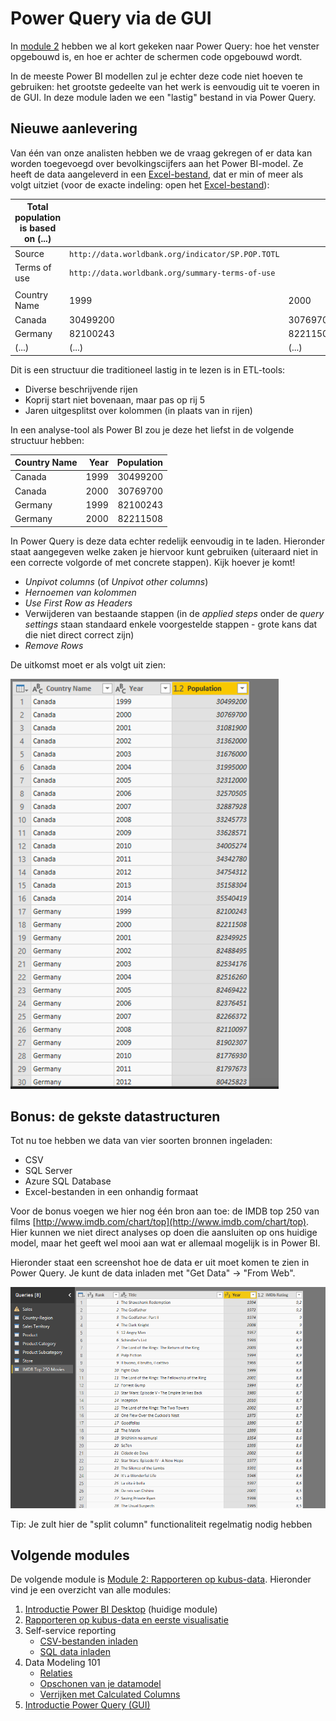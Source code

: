 # Power Query via de GUI

In [module 2](02-csv-inladen.md) hebben we al kort gekeken naar Power Query: hoe het venster opgebouwd is, en hoe er achter de schermen code opgebouwd wordt.

In de meeste Power BI modellen zul je echter deze code niet hoeven te gebruiken: het grootste gedeelte van het werk is eenvoudig uit te voeren in de GUI. In deze module laden we een "lastig" bestand in via Power Query.

## Nieuwe aanlevering

Van één van onze analisten hebben we de vraag gekregen of er data kan worden toegevoegd over bevolkingscijfers aan het Power BI-model. Ze heeft de data aangeleverd in een [Excel-bestand](excel-aanlevering/pop-by-year.xlsx), dat er min of meer als volgt uitziet (voor de exacte indeling: open het [Excel-bestand](excel-aanlevering/pop-by-year.xlsx)):

| Total population is based on (...) |  |  |  |
| --- | --- | --- | --- |
| Source | `http://data.worldbank.org/indicator/SP.POP.TOTL` |  |  |
| Terms of use | `http://data.worldbank.org/summary-terms-of-use` |  |  |
|  |  |  |  |
| Country Name | 1999 | 2000 | (...) |
| Canada | 30499200 | 30769700 | (...) |
| Germany | 82100243 | 82211508 | (...) |
| (...) | (...) | (...) | (...) |

Dit is een structuur die traditioneel lastig in te lezen is in ETL-tools:

* Diverse beschrijvende rijen
* Koprij start niet bovenaan, maar pas op rij 5
* Jaren uitgesplitst over kolommen (in plaats van in rijen)

In een analyse-tool als Power BI zou je deze het liefst in de volgende structuur hebben:

| Country Name | Year | Population |
| --- | --: | --: |
| Canada | 1999 | 30499200 |
| Canada | 2000 | 30769700 |
| Germany | 1999 | 82100243 |
| Germany | 2000 | 82211508 |

In Power Query is deze data echter redelijk eenvoudig in te laden. Hieronder staat aangegeven welke zaken je hiervoor kunt gebruiken (uiteraard niet in een correcte volgorde of met concrete stappen). Kijk hoever je komt!

* *Unpivot columns* (of *Unpivot other columns*)
* *Hernoemen van kolommen*
* *Use First Row as Headers*
* Verwijderen van bestaande stappen (in de *applied steps* onder de *query settings* staan standaard enkele voorgestelde stappen - grote kans dat die niet direct correct zijn)
* *Remove Rows*

De uitkomst moet er als volgt uit zien:

![Uitkomst van Power Query GUI oefening](img/uitkomst-powerquery.png)

## Bonus: de gekste datastructuren

Tot nu toe hebben we data van vier soorten bronnen ingeladen:

* CSV
* SQL Server
* Azure SQL Database
* Excel-bestanden in een onhandig formaat

Voor de bonus voegen we hier nog één bron aan toe: de IMDB top 250 van films [http://www.imdb.com/chart/top](http://www.imdb.com/chart/top). Hier kunnen we niet direct analyses op doen die aansluiten op ons huidige model, maar het geeft wel mooi aan wat er allemaal mogelijk is in Power BI.

Hieronder staat een screenshot hoe de data er uit moet komen te zien in Power Query. Je kunt de data inladen met "Get Data" -> "From Web".

![IMDB top 250 transformed](img/imdb-transformed.png)

Tip: Je zult hier de "split column" functionaliteit regelmatig nodig hebben

## Volgende modules

De volgende module is [Module 2: Rapporteren op kubus-data](../02-Reporting-on-Cube-Data/02-reporting-on-cube-data.md). Hieronder vind je een overzicht van alle modules:

1. [Introductie Power BI Desktop](../01-Introduction/01-introductie-powerbi-desktop.md) (huidige module)
2. [Rapporteren op kubus-data en eerste visualisatie](../02-Reporting-on-Cube-Data/02-reporting-on-cube-data.md)
3. Self-service reporting
   * [CSV-bestanden inladen](../03-Self-service-reporting/03-csv-inladen.md)
   * [SQL data inladen](../03-Self-service-reporting/04-sql-inladen.md)
4. Data Modeling 101
   * [Relaties](../04-Data-Modeling-101/04-relaties.md)
   * [Opschonen van je datamodel](../04-Data-Modeling-101/05-opschonen.md)
   * [Verrijken met Calculated Columns](../04-Data-Modeling-101/06-calc-columns.md)
5. [Introductie Power Query (GUI)](../05-Power-Query-GUI/07-power-query.md)
